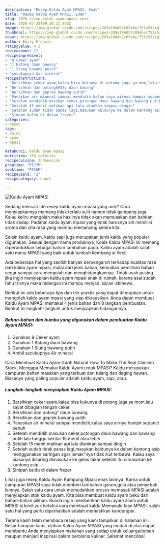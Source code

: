 ```yaml
---
description: "Resep Kaldu Ayam MPASI, Enak"
title: "Resep Kaldu Ayam MPASI, Enak"
slug: 1870-resep-kaldu-ayam-mpasi-enak
date: 2020-07-25T09:20:21.935Z
image: https://img-global.cpcdn.com/recipes/209a104db7c09ebe/751x532cq70/kaldu-ayam-mpasi-foto-resep-utama.jpg
thumbnail: https://img-global.cpcdn.com/recipes/209a104db7c09ebe/751x532cq70/kaldu-ayam-mpasi-foto-resep-utama.jpg
cover: https://img-global.cpcdn.com/recipes/209a104db7c09ebe/751x532cq70/kaldu-ayam-mpasi-foto-resep-utama.jpg
author: Emily Francis
ratingvalue: 4.3
reviewcount: 12
recipeingredient:
- "9 Ceker ayam"
- "1 Batang daun bawang"
- "1 Siung bawang putih"
- "secukupnya Air mineral"
recipeinstructions:
- "Bersihkan ceker ayam,kalau bisa kukunya di potong juga ya mom,lalu sayat dibagian tengah ceker"
- "Bersihkan dan potong&#34; daun bawang"
- "Bersihkan dan geprek bawang putih"
- "Panaskan air mineral sampai mendidih,kalau saya airnya hampir sepanci penuh"
- "Setelah mendidih masukan ceker,potongan daun bawang dan bawang putih lalu tunggu sekitar 15 menit atau lebih"
- "Setelah 15 menit matikan api lalu diamkan sampai dingin"
- "Setelah sudah tidak panas lagi,masukan kaldunya ke dalam kantong asip menggunakan saringan agar lemak&#34;nya tidak ikut terbawa. Kalau saya biasanya disaring dimasukan ke gelas takar setelah itu dimasukan ke kantong asip."
- "Simpan kaldu di dalam frezer"
categories:
- Resep
tags:
- kaldu
- ayam
- mpasi

katakunci: kaldu ayam mpasi 
nutrition: 158 calories
recipecuisine: Indonesian
preptime: "PT27M"
cooktime: "PT56M"
recipeyield: "2"
recipecategory: Lunch

---
```



![Kaldu Ayam MPASI](https://img-global.cpcdn.com/recipes/209a104db7c09ebe/751x532cq70/kaldu-ayam-mpasi-foto-resep-utama.jpg)

Sedang mencari ide resep kaldu ayam mpasi yang unik? Cara menyiapkannya memang tidak terlalu sulit namun tidak gampang juga. Kalau keliru mengolah maka hasilnya tidak akan memuaskan dan bahkan tidak sedap. Padahal kaldu ayam mpasi yang enak harusnya sih memiliki aroma dan cita rasa yang mampu memancing selera kita.

Selain kaldu ayam, kaldu sapi juga merupakan jenis kaldu yang populer digunakan. Sesuai dengan nama produknya, Koala Kaldu MPASI ini memang diperuntukkan sebagai bahan tambahan pada. Kaldu ayam adalah salah satu menu MPASI yang baik untuk tumbuh kembang si Kecil.

Ada beberapa hal yang sedikit banyak berpengaruh terhadap kualitas rasa dari kaldu ayam mpasi, mulai dari jenis bahan, kemudian pemilihan bahan segar sampai cara mengolah dan menghidangkannya. Tidak usah pusing jika ingin menyiapkan kaldu ayam mpasi enak di rumah, karena asal sudah tahu triknya maka hidangan ini mampu menjadi sajian istimewa.


Berikut ini ada beberapa tips dan trik praktis yang dapat diterapkan untuk mengolah kaldu ayam mpasi yang siap dikreasikan. Anda dapat membuat Kaldu Ayam MPASI memakai 4 jenis bahan dan 8 langkah pembuatan. Berikut ini langkah-langkah untuk menyiapkan hidangannya.

<!--inarticleads1-->

##### Bahan-bahan dan bumbu yang digunakan dalam pembuatan Kaldu Ayam MPASI:

1. Gunakan 9 Ceker ayam
1. Gunakan 1 Batang daun bawang
1. Gunakan 1 Siung bawang putih
1. Ambil secukupnya Air mineral


Cara Membuat Kaldu Ayam Gurih Natural How To Make The Real Chicken Stock. Mengapa Memakai Kaldu Ayam untuk MPASI? Kaldu merupakan campuran bahan masakan yang terbuat dari tulang dan daging hewan. Biasanya yang paling populer adalah kaldu ayam, sapi, atau. 

<!--inarticleads2-->

##### Langkah-langkah menyiapkan Kaldu Ayam MPASI:

1. Bersihkan ceker ayam,kalau bisa kukunya di potong juga ya mom,lalu sayat dibagian tengah ceker
1. Bersihkan dan potong&#34; daun bawang
1. Bersihkan dan geprek bawang putih
1. Panaskan air mineral sampai mendidih,kalau saya airnya hampir sepanci penuh
1. Setelah mendidih masukan ceker,potongan daun bawang dan bawang putih lalu tunggu sekitar 15 menit atau lebih
1. Setelah 15 menit matikan api lalu diamkan sampai dingin
1. Setelah sudah tidak panas lagi,masukan kaldunya ke dalam kantong asip menggunakan saringan agar lemak&#34;nya tidak ikut terbawa. Kalau saya biasanya disaring dimasukan ke gelas takar setelah itu dimasukan ke kantong asip.
1. Simpan kaldu di dalam frezer


Lihat juga resep Kaldu Ayam Kampung Mpasi enak lainnya. Karna untuk campuran MPASI saya tidak memberi tambahan garam,gula atau penyebab lainnya. Salah satu cara untuk memudahkan proses memasak MPASI adalah menyiapkan stok kaldu ayam. Kita bisa membuat kaldu ayam beku dari bahan-bahan pilihan. Bunda ingin memberikan kaldu ayam alami untuk MPASI si kecil yuk ketahui cara membuat kaldu Memasuki fase MPASI, salah satu hal yang perlu diperhatikan adalah memastikan kandungan. 

Terima kasih telah membaca resep yang kami tampilkan di halaman ini. Besar harapan kami, olahan Kaldu Ayam MPASI yang mudah di atas dapat membantu Anda menyiapkan makanan yang sedap untuk keluarga/teman maupun menjadi inspirasi dalam berbisnis kuliner. Selamat mencoba!
